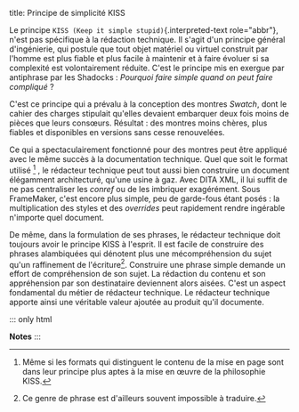 title: Principe de simplicité KISS

Le principe `KISS (Keep it simple stupid)`{.interpreted-text
role="abbr"}, n\'est pas spécifique à la rédaction technique. Il s\'agit
d\'un principe général d\'ingénierie, qui postule que tout objet
matériel ou virtuel construit par l\'homme est plus fiable et plus
facile à maintenir et à faire évoluer si sa complexité est
volontairement réduite. C\'est le principe mis en exergue par antiphrase
par les Shadocks : *Pourquoi faire simple quand on peut faire
compliqué* ?

C\'est ce principe qui a prévalu à la conception des montres *Swatch*,
dont le cahier des charges stipulait qu\'elles devaient embarquer deux
fois moins de pièces que leurs consœurs. Résultat : des montres moins
chères, plus fiables et disponibles en versions sans cesse renouvelées.

Ce qui a spectaculairement fonctionné pour des montres peut être
appliqué avec le même succès à la documentation technique. Quel que soit
le format utilisé [^1] , le rédacteur technique peut tout aussi bien
construire un document élégamment architecturé, qu\'une usine à gaz.
Avec DITA XML, il lui suffit de ne pas centraliser les *conref* ou de
les imbriquer exagérément. Sous FrameMaker, c\'est encore plus simple,
peu de garde-fous étant posés : la multiplication des styles et des
*overrides* peut rapidement rendre ingérable n\'importe quel document.

De même, dans la formulation de ses phrases, le rédacteur technique doit
toujours avoir le principe KISS à l\'esprit. Il est facile de construire
des phrases alambiquées qui dénotent plus une mécompréhension du sujet
qu\'un raffinement de l\'écriture[^2]. Construire une phrase simple
demande un effort de compréhension de son sujet. La rédaction du contenu
et son appréhension par son destinataire deviennent alors aisées. C\'est
un aspect fondamental du métier de rédacteur technique. Le rédacteur
technique apporte ainsi une véritable valeur ajoutée au produit qu\'il
documente.

::: only
html

**Notes**
:::

[^1]: Même si les formats qui distinguent le contenu de la mise en page
    sont dans leur principe plus aptes à la mise en œuvre de la
    philosophie KISS.

[^2]: Ce genre de phrase est d\'ailleurs souvent impossible à traduire.
